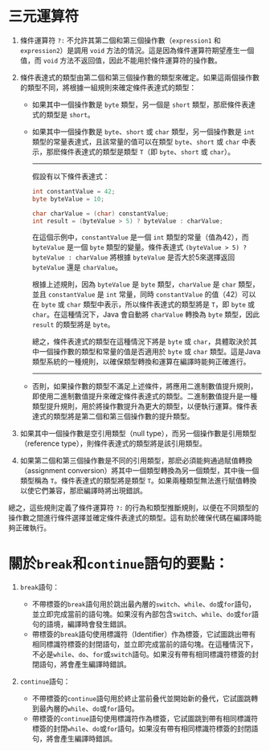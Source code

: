 # 三元運算符
1. 條件運算符 `?:` 不允許其第二個和第三個操作數（`expression1` 和 `expression2`）是調用 `void` 方法的情況。這是因為條件運算符期望產生一個值，而 `void` 方法不返回值，因此不能用於條件運算符的操作數。

2. 條件表達式的類型由第二個和第三個操作數的類型來確定。如果這兩個操作數的類型不同，將根據一組規則來確定條件表達式的類型：

   - 如果其中一個操作數是 `byte` 類型，另一個是 `short` 類型，那麽條件表達式的類型是 `short`。
   - 如果其中一個操作數是 `byte`、`short` 或 `char` 類型，另一個操作數是 `int` 類型的常量表達式，且該常量的值可以在類型 `byte`、`short` 或 `char` 中表示，那麽條件表達式的類型是類型 `T`（即 `byte`、`short` 或 `char`）。  
        *** 
        假設有以下條件表達式：
        ```java
        int constantValue = 42;
        byte byteValue = 10;

        char charValue = (char) constantValue;
        int result = (byteValue > 5) ? byteValue : charValue;
        ```
        在這個示例中，`constantValue` 是一個 `int` 類型的常量（值為42），而 `byteValue` 是一個 `byte` 類型的變量。條件表達式 `(byteValue > 5) ? byteValue : charValue` 將根據 `byteValue` 是否大於5來選擇返回 `byteValue` 還是 `charValue`。

        根據上述規則，因為 `byteValue` 是 `byte` 類型，`charValue` 是 `char` 類型，並且 `constantValue` 是 `int` 常量，同時 `constantValue` 的值（42）可以在 `byte` 或 `char` 類型中表示，所以條件表達式的類型將是 `T`，即 `byte` 或 `char`。在這種情況下，Java 會自動將 `charValue` 轉換為 `byte` 類型，因此 `result` 的類型將是 `byte`。

        總之，條件表達式的類型在這種情況下將是 `byte` 或 `char`，具體取決於其中一個操作數的類型和常量的值是否適用於 `byte` 或 `char` 類型。這是Java類型系統的一種規則，以確保類型轉換和運算在編譯時能夠正確進行。
        ***

   - 否則，如果操作數的類型不滿足上述條件，將應用二進制數值提升規則，即使用二進制數值提升來確定條件表達式的類型。二進制數值提升是一種類型提升規則，用於將操作數提升為更大的類型，以便執行運算。條件表達式的類型將是第二個和第三個操作數的提升類型。

3. 如果其中一個操作數是空引用類型（null type），而另一個操作數是引用類型（reference type），則條件表達式的類型將是該引用類型。

4. 如果第二個和第三個操作數是不同的引用類型，那麽必須能夠通過賦值轉換（assignment conversion）將其中一個類型轉換為另一個類型，其中後一個類型稱為 `T`。條件表達式的類型將是類型 `T`。如果兩種類型無法進行賦值轉換以使它們兼容，那麽編譯時將出現錯誤。

總之，這些規則定義了條件運算符 `?:` 的行為和類型推斷規則，以便在不同類型的操作數之間進行條件選擇並確定條件表達式的類型。這有助於確保代碼在編譯時能夠正確執行。

# 關於`break`和`continue`語句的要點：
1. `break`語句：
   - 不帶標簽的`break`語句用於跳出最內層的`switch`、`while`、`do`或`for`語句，並立即完成當前的語句塊。如果沒有內部包含`switch`、`while`、`do`或`for`語句的語境，編譯時會發生錯誤。
   - 帶標簽的`break`語句使用標識符（Identifier）作為標簽，它試圖跳出帶有相同標識符標簽的封閉語句，並立即完成當前的語句塊。在這種情況下，不必是`while`、`do`、`for`或`switch`語句。如果沒有帶有相同標識符標簽的封閉語句，將會產生編譯時錯誤。

2. `continue`語句：
   - 不帶標簽的`continue`語句用於終止當前叠代並開始新的叠代，它試圖跳轉到最內層的`while`、`do`或`for`語句。
   - 帶標簽的`continue`語句使用標識符作為標簽，它試圖跳到帶有相同標識符標簽的封閉`while`、`do`或`for`語句。如果沒有帶有相同標識符標簽的封閉語句，將會產生編譯時錯誤。